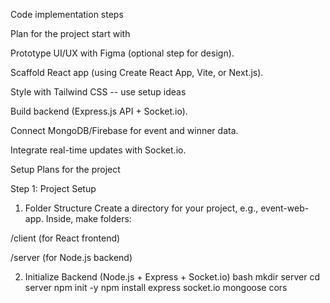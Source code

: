Code implementation steps 

Plan for the project start with 


Prototype UI/UX with Figma (optional step for design).

Scaffold React app (using Create React App, Vite, or Next.js).

Style with Tailwind CSS -- use setup ideas

Build backend (Express.js API + Socket.io).

Connect MongoDB/Firebase for event and winner data.

Integrate real-time updates with Socket.io.

Setup Plans for the project 

Step 1: Project Setup
1. Folder Structure
Create a directory for your project, e.g., event-web-app. Inside, make folders:

/client (for React frontend)

/server (for Node.js backend)

2. Initialize Backend (Node.js + Express + Socket.io)
bash
mkdir server
cd server
npm init -y
npm install express socket.io mongoose cors

